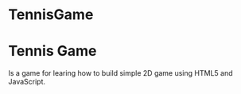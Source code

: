 # TennisGame
<h1>Tennis Game</h1>
<p>Is a game for learing how to build simple 2D game using HTML5 and JavaScript.</p>
